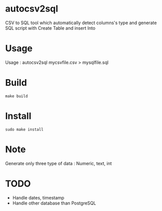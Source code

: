 # autocsv2sql
CSV to SQL tool which automatically detect columns's type and generate SQL script with Create Table and insert Into

# Usage
Usage : autocsv2sql mycsvfile.csv > mysqlfile.sql

# Build

```make build```


# Install

```sudo make install```


# Note 

Generate only three type of data : Numeric, text, int


# TODO

- Handle dates, timestamp
- Handle other database than PostgreSQL
